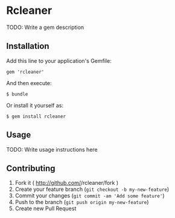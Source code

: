 # Rcleaner

TODO: Write a gem description

## Installation

Add this line to your application's Gemfile:

    gem 'rcleaner'

And then execute:

    $ bundle

Or install it yourself as:

    $ gem install rcleaner

## Usage

TODO: Write usage instructions here

## Contributing

1. Fork it ( http://github.com/<my-github-username>/rcleaner/fork )
2. Create your feature branch (`git checkout -b my-new-feature`)
3. Commit your changes (`git commit -am 'Add some feature'`)
4. Push to the branch (`git push origin my-new-feature`)
5. Create new Pull Request

